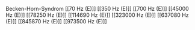 Becken-Horn-Syndrom
[[70 Hz (E)]]
[[350 Hz (E)]]
[[700 Hz (E)]]
[[45000 Hz (E)]]
[[78250 Hz (E)]]
[[114690 Hz (E)]]
[[323000 Hz (E)]]
[[637080 Hz (E)]]
[[845870 Hz (E)]]
[[973500 Hz (E)]]